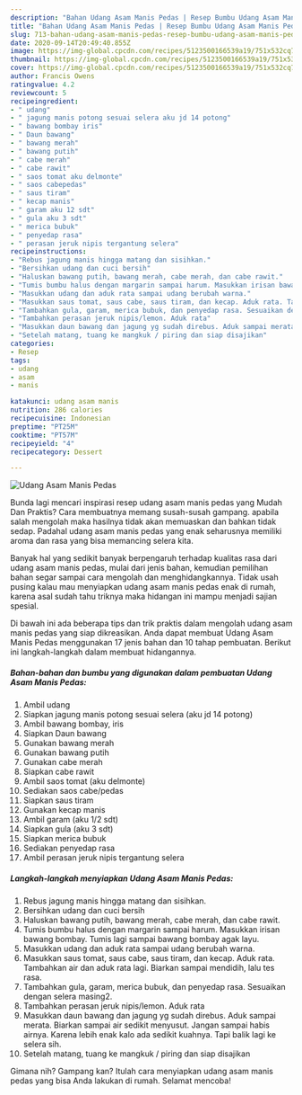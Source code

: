 ```yaml
---
description: "Bahan Udang Asam Manis Pedas | Resep Bumbu Udang Asam Manis Pedas Yang Enak Dan Mudah"
title: "Bahan Udang Asam Manis Pedas | Resep Bumbu Udang Asam Manis Pedas Yang Enak Dan Mudah"
slug: 713-bahan-udang-asam-manis-pedas-resep-bumbu-udang-asam-manis-pedas-yang-enak-dan-mudah
date: 2020-09-14T20:49:40.855Z
image: https://img-global.cpcdn.com/recipes/5123500166539a19/751x532cq70/udang-asam-manis-pedas-foto-resep-utama.jpg
thumbnail: https://img-global.cpcdn.com/recipes/5123500166539a19/751x532cq70/udang-asam-manis-pedas-foto-resep-utama.jpg
cover: https://img-global.cpcdn.com/recipes/5123500166539a19/751x532cq70/udang-asam-manis-pedas-foto-resep-utama.jpg
author: Francis Owens
ratingvalue: 4.2
reviewcount: 5
recipeingredient:
- " udang"
- " jagung manis potong sesuai selera aku jd 14 potong"
- " bawang bombay iris"
- " Daun bawang"
- " bawang merah"
- " bawang putih"
- " cabe merah"
- " cabe rawit"
- " saos tomat aku delmonte"
- " saos cabepedas"
- " saus tiram"
- " kecap manis"
- " garam aku 12 sdt"
- " gula aku 3 sdt"
- " merica bubuk"
- " penyedap rasa"
- " perasan jeruk nipis tergantung selera"
recipeinstructions:
- "Rebus jagung manis hingga matang dan sisihkan."
- "Bersihkan udang dan cuci bersih"
- "Haluskan bawang putih, bawang merah, cabe merah, dan cabe rawit."
- "Tumis bumbu halus dengan margarin sampai harum. Masukkan irisan bawang bombay. Tumis lagi sampai bawang bombay agak layu."
- "Masukkan udang dan aduk rata sampai udang berubah warna."
- "Masukkan saus tomat, saus cabe, saus tiram, dan kecap. Aduk rata. Tambahkan air dan aduk rata lagi. Biarkan sampai mendidih, lalu tes rasa."
- "Tambahkan gula, garam, merica bubuk, dan penyedap rasa. Sesuaikan dengan selera masing2."
- "Tambahkan perasan jeruk nipis/lemon. Aduk rata"
- "Masukkan daun bawang dan jagung yg sudah direbus. Aduk sampai merata. Biarkan sampai air sedikit menyusut. Jangan sampai habis airnya. Karena lebih enak kalo ada sedikit kuahnya. Tapi balik lagi ke selera sih."
- "Setelah matang, tuang ke mangkuk / piring dan siap disajikan"
categories:
- Resep
tags:
- udang
- asam
- manis

katakunci: udang asam manis 
nutrition: 286 calories
recipecuisine: Indonesian
preptime: "PT25M"
cooktime: "PT57M"
recipeyield: "4"
recipecategory: Dessert

---
```



![Udang Asam Manis Pedas](https://img-global.cpcdn.com/recipes/5123500166539a19/751x532cq70/udang-asam-manis-pedas-foto-resep-utama.jpg)

Bunda lagi mencari inspirasi resep udang asam manis pedas yang Mudah Dan Praktis? Cara membuatnya memang susah-susah gampang. apabila salah mengolah maka hasilnya tidak akan memuaskan dan bahkan tidak sedap. Padahal udang asam manis pedas yang enak seharusnya memiliki aroma dan rasa yang bisa memancing selera kita.



Banyak hal yang sedikit banyak berpengaruh terhadap kualitas rasa dari udang asam manis pedas, mulai dari jenis bahan, kemudian pemilihan bahan segar sampai cara mengolah dan menghidangkannya. Tidak usah pusing kalau mau menyiapkan udang asam manis pedas enak di rumah, karena asal sudah tahu triknya maka hidangan ini mampu menjadi sajian spesial.


Di bawah ini ada beberapa tips dan trik praktis dalam mengolah udang asam manis pedas yang siap dikreasikan. Anda dapat membuat Udang Asam Manis Pedas menggunakan 17 jenis bahan dan 10 tahap pembuatan. Berikut ini langkah-langkah dalam membuat hidangannya.

<!--inarticleads1-->

##### Bahan-bahan dan bumbu yang digunakan dalam pembuatan Udang Asam Manis Pedas:

1. Ambil  udang
1. Siapkan  jagung manis potong sesuai selera (aku jd 14 potong)
1. Ambil  bawang bombay, iris
1. Siapkan  Daun bawang
1. Gunakan  bawang merah
1. Gunakan  bawang putih
1. Gunakan  cabe merah
1. Siapkan  cabe rawit
1. Ambil  saos tomat (aku delmonte)
1. Sediakan  saos cabe/pedas
1. Siapkan  saus tiram
1. Gunakan  kecap manis
1. Ambil  garam (aku 1/2 sdt)
1. Siapkan  gula (aku 3 sdt)
1. Siapkan  merica bubuk
1. Sediakan  penyedap rasa
1. Ambil  perasan jeruk nipis tergantung selera




<!--inarticleads2-->

##### Langkah-langkah menyiapkan Udang Asam Manis Pedas:

1. Rebus jagung manis hingga matang dan sisihkan.
1. Bersihkan udang dan cuci bersih
1. Haluskan bawang putih, bawang merah, cabe merah, dan cabe rawit.
1. Tumis bumbu halus dengan margarin sampai harum. Masukkan irisan bawang bombay. Tumis lagi sampai bawang bombay agak layu.
1. Masukkan udang dan aduk rata sampai udang berubah warna.
1. Masukkan saus tomat, saus cabe, saus tiram, dan kecap. Aduk rata. Tambahkan air dan aduk rata lagi. Biarkan sampai mendidih, lalu tes rasa.
1. Tambahkan gula, garam, merica bubuk, dan penyedap rasa. Sesuaikan dengan selera masing2.
1. Tambahkan perasan jeruk nipis/lemon. Aduk rata
1. Masukkan daun bawang dan jagung yg sudah direbus. Aduk sampai merata. Biarkan sampai air sedikit menyusut. Jangan sampai habis airnya. Karena lebih enak kalo ada sedikit kuahnya. Tapi balik lagi ke selera sih.
1. Setelah matang, tuang ke mangkuk / piring dan siap disajikan




Gimana nih? Gampang kan? Itulah cara menyiapkan udang asam manis pedas yang bisa Anda lakukan di rumah. Selamat mencoba!
